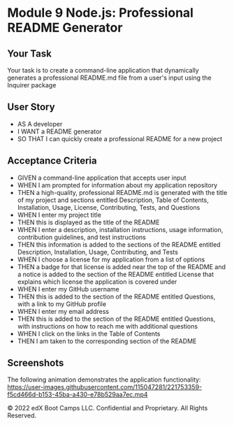 # Module 9 Node.js: Professional README Generator

## Your Task

Your task is to create a command-line application that dynamically generates a professional README.md file from a user's input using the Inquirer package

## User Story

* AS A developer
* I WANT a README generator
* SO THAT I can quickly create a professional README for a new project


## Acceptance Criteria

* GIVEN a command-line application that accepts user input
* WHEN I am prompted for information about my application repository
* THEN a high-quality, professional README.md is generated with the title of my project and sections entitled Description, Table of Contents, Installation, Usage, License, Contributing, Tests, and Questions
* WHEN I enter my project title
* THEN this is displayed as the title of the README
* WHEN I enter a description, installation instructions, usage information, contribution guidelines, and test instructions
* THEN this information is added to the sections of the README entitled Description, Installation, Usage, Contributing, and Tests
* WHEN I choose a license for my application from a list of options
* THEN a badge for that license is added near the top of the README and a notice is added to the section of the README entitled License that explains which license the application is covered under
* WHEN I enter my GitHub username
* THEN this is added to the section of the README entitled Questions, with a link to my GitHub profile
* WHEN I enter my email address
* THEN this is added to the section of the README entitled Questions, with instructions on how to reach me with additional questions
* WHEN I click on the links in the Table of Contents
* THEN I am taken to the corresponding section of the README

## Screenshots
The following animation demonstrates the application functionality: 
https://user-images.githubusercontent.com/115047281/221753359-f5cd466d-b153-45ba-a430-e78b529aa7ec.mp4

© 2022 edX Boot Camps LLC. Confidential and Proprietary. All Rights Reserved.
